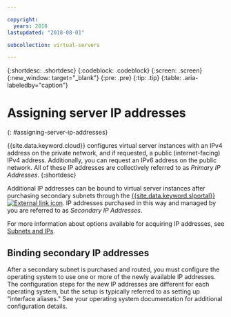 ```yaml
---

copyright:
  years: 2018
lastupdated: "2018-08-01"

subcollection: virtual-servers

---
```


{:shortdesc: .shortdesc}
{:codeblock: .codeblock}
{:screen: .screen}
{:new_window: target="_blank"}
{:pre: .pre}
{:tip: .tip}
{:table: .aria-labeledby="caption"}

# Assigning server IP addresses
{: #assigning-server-ip-addresses}

{{site.data.keyword.cloud}} configures virtual server instances with an IPv4 address on the private network, and if requested, a public (internet-facing) IPv4 address. Additionally, you can request an IPv6 address on the public network. All of these IP addresses are collectively referred to as _Primary IP Addresses_.
{:shortdesc}

Additional IP addresses can be bound to virtual server instances after purchasing secondary subnets through the [{{site.data.keyword.slportal}} ![External link icon](../icons/launch-glyph.svg "External link icon")](https://control.softlayer.com). IP addresses purchased in this way and managed by you are referred to as _Secondary IP Addresses_.

For more information about options available for acquiring IP addresses, see [Subnets and IPs](/docs/infrastructure/subnets?topic=subnets-getting-started-with-subnets-and-ips#getting-started-with-subnets-and-ips).

## Binding secondary IP addresses

After a secondary subnet is purchased and routed, you must configure the operating system to use one or more of the newly available IP addresses. The configuration steps for the new IP addresses are different for each operating system, but the setup is typically referred to as setting up "interface aliases." See your operating system documentation for additional configuration details.
